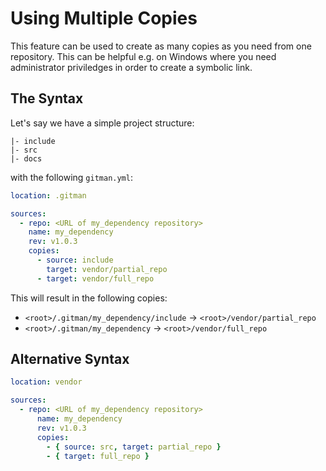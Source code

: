 # Using Multiple Copies

This feature can be used to create as many copies as you need from one repository. This can be helpful e.g. on Windows where you need administrator priviledges in order to create a symbolic link.

## The Syntax

Let's say we have a simple project structure:

```text
|- include
|- src
|- docs
```

with the following `gitman.yml`:

```yaml
location: .gitman

sources:
  - repo: <URL of my_dependency repository>
    name: my_dependency
    rev: v1.0.3
    copies:
      - source: include
        target: vendor/partial_repo
      - target: vendor/full_repo
```

This will result in the following copies:

- `<root>/.gitman/my_dependency/include` -> `<root>/vendor/partial_repo`
- `<root>/.gitman/my_dependency` -> `<root>/vendor/full_repo`

## Alternative Syntax

```yaml
location: vendor

sources:
  - repo: <URL of my_dependency repository>
      name: my_dependency
      rev: v1.0.3
      copies:
        - { source: src, target: partial_repo }
        - { target: full_repo }
```

